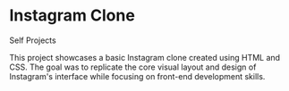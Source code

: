 # Instagram Clone
Self Projects

This project showcases a basic Instagram clone created using HTML and CSS. The goal was to replicate the core visual layout and design of Instagram's interface while focusing on front-end development skills.
